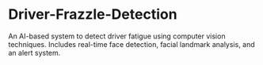 # Driver-Frazzle-Detection
An AI-based system to detect driver fatigue using computer vision techniques. Includes real-time face detection, facial landmark analysis, and an alert system.
